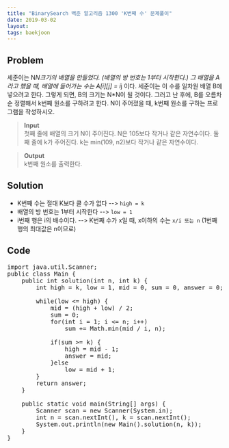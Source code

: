 ```yaml
---
title: "BinarySearch 백준 알고리즘 1300 'K번째 수' 문제풀이"
date: 2019-03-02
layout:
tags: baekjoon
---
```



## Problem
세준이는 N*N크기의 배열을 만들었다. (배열의 방 번호는 1부터 시작한다.)
그 배열을 A라고 했을 때, 배열에 들어가는 수는 A[i][j] = i*j 이다.
세준이는 이 수를 일차원 배열 B에 넣으려고 한다. 그렇게 되면, B의 크기는 N*N이 될 것이다. 그러고 난 후에, B를 오름차순 정렬해서 k번째 원소를 구하려고 한다.
N이 주어졌을 때, k번째 원소를 구하는 프로그램을 작성하시오.

> <b>Input</b><br>
첫째 줄에 배열의 크기 N이 주어진다. N은 105보다 작거나 같은 자연수이다. 둘째 줄에 k가 주어진다. k는 min(109, n2)보다 작거나 같은 자연수이다.

> <b>Output</b><br>
k번째 원소를 출력한다.


## Solution
- K번째 수는 절대 K보다 클 수가 없다 --> `high = k`
- 배열의 방 번호는 1부터 시작한다 --> `low = 1`
- i번째 행은 i의 배수이다. --> K번째 수가 x일 때, x이하의 수는 `x/i 또는 n` (1번째 행의 최대값은 n이므로)


## Code
<pre>
import java.util.Scanner;
public class Main {
	public int solution(int n, int k) {
		int high = k, low = 1, mid = 0, sum = 0, answer = 0;
		
		while(low <= high) {
			mid = (high + low) / 2;
			sum = 0;
			for(int i = 1; i <= n; i++)
				sum += Math.min(mid / i, n);
			
			if(sum >= k) {
				high = mid - 1;
				answer = mid;
			}else
				low = mid + 1;
		}		
		return answer;
	}
	
	public static void main(String[] args) {
		Scanner scan = new Scanner(System.in);
		int n = scan.nextInt(), k = scan.nextInt();	
		System.out.println(new Main().solution(n, k));
	}
}
